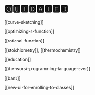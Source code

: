 # 🅾🆄🆃🅳🅰🆃🅴🅳

[[curve-sketching]]

[[optimizing-a-function]]

[[rational-function]]

[[stoichiometry]], [[thermochemistry]]

[[education]]

[[the-worst-programming-language-ever]]

[[bank]]

[[new-ui-for-enrolling-to-classes]]
